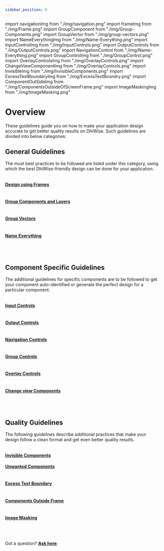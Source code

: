 ```yaml
---
sidebar_position: 0
---
```


import navigationImg from "./img/navigation.png"
import frameImg from "./img/Frame.png"
import GroupComponent from "./img/Group-Components.png"
import GroupVector from "./img/group-vectors.png"
import NameEverythingImg from "./img/Name-Everything.png"
import InputControlImg from "./img/InputControls.png"
import OutputControls from "./img/OutputControls.png"
import NavigationControl from "./img/Name-Everything.png"
import GroupControlImg from "./img/GroupControl.png"
import OverlayControlsImg from "./img/OverlayControls.png"
import ChangeViewComponentImg from "./img/OverlayControls.png"
import InvisibleImg from "./img/InvisibleComponents.png"
import ExcessTextBoundaryImg from "./img/ExcessTextBoundry.png"
import ComponentOutSideImg from "./img/ComponentsOutsideOfScreenFrame.png"
import ImageMaskingImg from "./img/ImageMasking.png" 

# Overview

These guidelines guide you on how to make your application design accurate to get better quality results on DhiWise. Such guidelines are divided into below categories:

## General Guidelines
The must best practices to be followed are listed under this category, using which the best DhiWise-friendly design can be done for your application.

<div className="grid grid-cols-3 gap-20">
  <a className="Card" href="/docs/Designguidelines/generalGuidelines/design-using-frames">
    <img src={frameImg} alt="" />
    <h4>Design using Frames</h4>
  </a>
    <a className="Card" href="/docs/Designguidelines/generalGuidelines/group-components-and-layers">
    <img src={GroupComponent} alt="" />
    <h4>Group Components and Layers</h4>
  </a>
  <a className="Card" href="/docs/Designguidelines/generalGuidelines/group-vectors">
    <img src={GroupVector} alt="" />
    <h4>Group Vectors</h4>
  </a>
  <a className="Card" href="/docs/Designguidelines/generalGuidelines/name-everything">
    <img src={NameEverythingImg} alt="" />
    <h4>Name Everything</h4>
  </a>
</div>

<br/>
<br/>

## Component Specific Guidelines
The additional guidelines for specific components are to be followed to get your component auto-identified or generate the perfect design for a particular component.


<div className="grid grid-cols-3 gap-20">
    <a className="Card" href="/docs/Designguidelines/component-specific-guidelines/input-controls">
      <img src={InputControlImg} alt="" />
      <h4>Input Controls</h4>
    </a>
    <a className="Card" href="/docs/Designguidelines/component-specific-guidelines/output-controls">
      <img src={OutputControls} alt="" />
      <h4>Output Controls</h4>
    </a>
    <a className="Card" href="/docs/Designguidelines/component-specific-guidelines/navigation-controls">
      <img src={NavigationControl} alt="" />
      <h4>Navigation Controls</h4>
    </a>
      <a className="Card" href="/docs/Designguidelines/component-specific-guidelines/group-controls">
      <img src={GroupControlImg} alt="" />
      <h4>Group Controls</h4>
    </a>
      <a className="Card" href="/docs/Designguidelines/component-specific-guidelines/overlay-controls">
      <img src={OverlayControlsImg} alt="" />
      <h4>Overlay Controls</h4>
    </a>
      <a className="Card" href="/docs/Designguidelines/component-specific-guidelines/change-view-components">
      <img src={ChangeViewComponentImg} alt="" />
      <h4>Change view Components</h4>
    </a>     
  </div>

<br/>
<br/>

## Quality Guidelines
The following guidelines describe additional practices that make your design follow a clean format and get even better quality results.

<div className="grid grid-cols-3 gap-20">
  <a className="Card" href="/docs/Designguidelines/quality-guidelines/invisible-components">
    <img src={InvisibleImg} alt="" />
    <h4>Invisible Components</h4>
  </a>
  <a className="Card" href="/docs/Designguidelines/quality-guidelines/unwanted-components">
    <h4>Unwanted Components</h4>
  </a>
  <a className="Card" href="/docs/Designguidelines/quality-guidelines/excess-text-boundary">
    <img src={ExcessTextBoundaryImg} alt="" />
    <h4>Excess Text Boundary</h4>
  </a>
  <a className="Card" href="/docs/Designguidelines/quality-guidelines/components-outside-screen">
    <img src={ComponentOutSideImg} alt="" />
    <h4>Components Outside Frame</h4>
  </a>
  <a className="Card" href="/docs/Designguidelines/quality-guidelines/image-masking">
    <img src={ImageMaskingImg} alt="" />
    <h4>Image Masking</h4>
  </a>
</div>

<br/>
<br/>

Got a question? [**Ask here**](https://discord.com/invite/rFMnCG5MZ7).